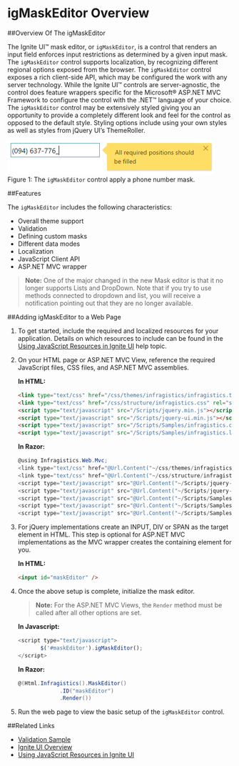﻿<!--
|metadata|
{
    "fileName": "igmaskeditor--overview",
    "controlName": "igEditors",
    "tags": ["Editing","Getting Started"]
}
|metadata|
-->

# igMaskEditor Overview

##Overview Of The igMaskEditor

The Ignite UI™ mask editor, or `igMaskEditor`, is a control that renders an input field enforces input restrictions as determined by a given input mask. The `igMaskEditor` control supports localization, by recognizing different regional options exposed from the browser. The `igMaskEditor` control exposes a rich client-side API, which may be configured the work with any server technology. While the Ignite UI™ controls are server-agnostic, the control does feature wrappers specific for the Microsoft® ASP.NET MVC Framework to configure the control with the .NET™ language of your choice. The `igMaskEditor` control may be extensively styled giving you an opportunity to provide a completely different look and feel for the control as opposed to the default style. Styling options include using your own styles as well as styles from jQuery UI’s ThemeRoller. 

![](images/igMaskEditor_Overview_Pic1.png)
Figure 1: The `igMaskEditor` control apply a phone number mask.


##Features

The `igMaskEditor` includes the following characteristics:
-   Overall theme support
-   Validation
-   Defining custom masks
-   Different data modes
-   Localization
-   JavaScript Client API
-   ASP.NET MVC wrapper


>**Note:** One of the major changed in the new Mask editor is that it no longer supports Lists and DropDown. Note that if you try to use methods connected to dropdown and list, you will receive a notification pointing out that they are no longer available. 
   
##Adding igMaskEditor to a Web Page

1.  To get started, include the required and localized resources for your application. Details on which resources to include can be found in the [Using JavaScript Resources in Ignite UI](Deployment-Guide-JavaScript-Resources.html) help topic.
2.  On your HTML page or ASP.NET MVC View, reference the required JavaScript files, CSS files, and ASP.NET MVC assemblies.

	**In HTML:**
    ```html
    <link type="text/css" href="/css/themes/infragistics/infragistics.theme.css" rel="stylesheet" />
    <link type="text/css" href="/css/structure/infragistics.css" rel="stylesheet" />
    <script type="text/javascript" src="/Scripts/jquery.min.js"></script>
    <script type="text/javascript" src="/Scripts/jquery-ui.min.js"></script>
    <script type="text/javascript" src="/Scripts/Samples/infragistics.core.js"></script>
	<script type="text/javascript" src="/Scripts/Samples/infragistics.lob.js"></script>
    ```

    **In Razor:**
    ```csharp
    @using Infragistics.Web.Mvc;
    <link type="text/css" href="@Url.Content("~/css/themes/infragistics/infragistics.theme.css")" rel="stylesheet" />
    <link type="text/css" href="@Url.Content("~/css/structure/infragistics.css")" rel="stylesheet" />
    <script type="text/javascript" src="@Url.Content("~/Scripts/jquery-1.9.1.min.js")"></script>
    <script type="text/javascript" src="@Url.Content("~/Scripts/jquery-ui.min.js")"></script>
    <script type="text/javascript" src="@Url.Content("~/Scripts/Samples/infragistics.core.js")"></script>
	<script type="text/javascript" src="@Url.Content("~/Scripts/Samples/infragistics.lob.js")"></script>
    <script type="text/javascript" src="@Url.Content("~/Scripts/Samples/modules/i18n/regional/infragistics.ui.regional-en.js")"></script>
    ```
3.  For jQuery implementations create an INPUT, DIV or SPAN as the target element in HTML. This step is optional for ASP.NET MVC implementations as the MVC wrapper creates the containing element for you. 

	**In HTML:**
    ```html
    <input id="maskEditor" />
    ```

4. Once the above setup is complete, initialize the mask editor.

    >**Note:** For the ASP.NET MVC Views, the `Render` method must be called after all other options are set.

    **In Javascript:**

    ```js
    <script type="text/javascript">
           $('#maskEditor').igMaskEditor();
    </script>
    ```

    **In Razor:**

    ```csharp
    @(Html.Infragistics().MaskEditor()
                 .ID("maskEditor")
                 .Render())
    ```

5.  Run the web page to view the basic setup of the `igMaskEditor` control.

##Related Links

-   [Validation Sample](%%SamplesUrl%%/editors/validation)
-   [Ignite UI Overview](NetAdvantage-for-jQuery-Overview.html)
-   [Using JavaScript Resources in Ignite UI](Deployment-Guide-JavaScript-Resources.html)
 
 

